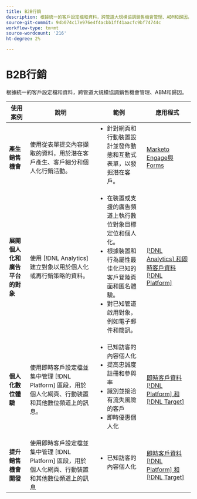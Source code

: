 ```yaml
---
title: B2B行銷
description: 根據統一的客戶設定檔和資料，跨管道大規模協調銷售機會管理、ABM和歸因。
source-git-commit: 94b074c17e976e4f4acbb1ff41aacfc9bf74744c
workflow-type: tm+mt
source-wordcount: '216'
ht-degree: 2%

---
```



# B2B行銷

根據統一的客戶設定檔和資料，跨管道大規模協調銷售機會管理、ABM和歸因。


<table>

<thead>
    <tr>
      <th>使用案例</th>
      <th>說明</th>
      <th>範例</th>
      <th>應用程式</th>
    </tr>
  </thead>

<tbody>
<tr>
  <td><strong>產生銷售機會</strong><br/></td>
  <td>使用從表單提交內容擷取的資料，用於潛在客戶產生、客戶細分和個人化行銷活動。
  </td>
  <td>
    <ul style="margin-top: 0;">
      <li>針對網頁和行動裝置設計並發佈動態和互動式表單，以發掘潛在客戶。</li>
    </ul>
  </td>
  <td><a href= "../integrations-between-applications/marketo/marketo-experience-manager.md"> Marketo Engage與Forms</a></td>
</tr>


<tr>
  <td rowspan="1"><strong>展開個人化和廣告平台的對象</strong><br/></td> 
  <td>使用 [!DNL Analytics] 建立對象以用於個人化或再行銷策略的資料。</td>
  <td>
    <ul style="margin-top: 0;">
      <li>在裝置或支援的廣告頻道上執行數位對象目標定位和個人化。</li>
      <li>根據裝置和行為屬性最佳化已知的客戶登陸頁面和匿名體驗。</li>
      <li>對已知管道啟用對象，例如電子郵件和簡訊。</li>
    </ul>    
  </td>
  <td><a href="../integrations-between-applications/analytics/analytics-rtcdp.md">[!DNL Analytics] 和即時客戶資料 [!DNL Platform]</a></td>
</tr>

<tr>
  <td><strong>個人化數位體驗</strong><br/></td>
  <td> 使用即時客戶設定檔並集中管理 [!DNL Platform] 區段，用於個人化網頁、行動裝置和其他數位頻道上的訊息。
  </td>
  <td>
    <ul style="margin-top: 0;">
      <li>已知訪客的內容個人化</li>
      <li>提高忠誠度註冊和參與率</li>
      <li>識別並接洽有流失風險的客戶</li>
      <li>即時優惠個人化</li>
    </ul>
  </td>
  <td><a href="../integrations-between-applications/rtcdp/rtcdp-target.md">即時客戶資料 [!DNL Platform] 和 [!DNL Target]</a></td>
</tr>

<tr>
  <td><strong>提升銷售機會開發</strong><br/></td>
  <td>
    使用即時客戶設定檔並集中管理 [!DNL Platform] 區段，用於個人化網頁、行動裝置和其他數位頻道上的訊息
  </td>
  <td>
    <ul style="margin-top: 0;">
      <li>已知訪客的內容個人化</li>
    </ul>
  </td>
  <td><a href="../integrations-between-applications/rtcdp/rtcdp-target.md">即時客戶資料 [!DNL Platform] 和 [!DNL Target]</a></td>
</tr>
</tbody>
</table>
